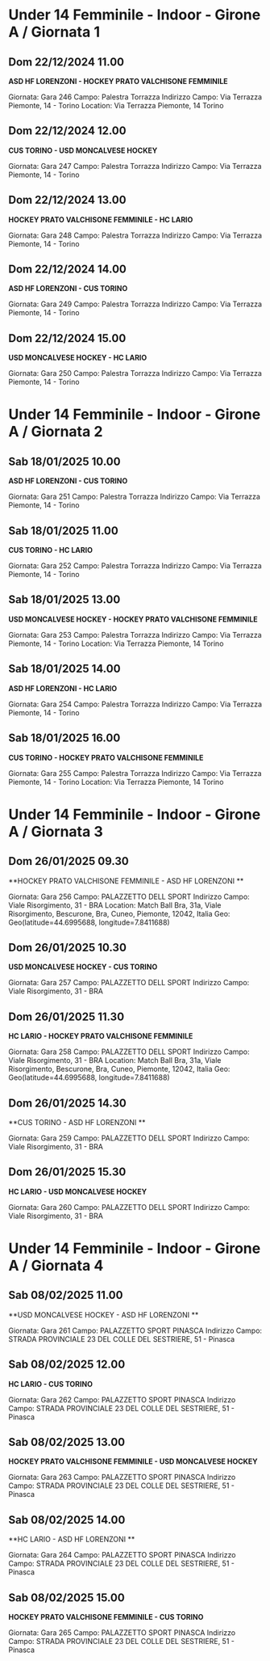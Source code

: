 # Under 14 Femminile - Indoor  - Girone A / Giornata 1
## Dom 22/12/2024 11.00
**ASD HF LORENZONI  - HOCKEY PRATO VALCHISONE FEMMINILE**

Giornata: Gara 246
Campo: Palestra Torrazza 
Indirizzo Campo:  Via Terrazza Piemonte, 14 - Torino
Location:  Via Terrazza Piemonte, 14 Torino


## Dom 22/12/2024 12.00
**CUS TORINO - USD MONCALVESE HOCKEY**

Giornata: Gara 247
Campo: Palestra Torrazza 
Indirizzo Campo:  Via Terrazza Piemonte, 14 - Torino


## Dom 22/12/2024 13.00
**HOCKEY PRATO VALCHISONE FEMMINILE - HC LARIO**

Giornata: Gara 248
Campo: Palestra Torrazza 
Indirizzo Campo:  Via Terrazza Piemonte, 14 - Torino


## Dom 22/12/2024 14.00
**ASD HF LORENZONI  - CUS TORINO**

Giornata: Gara 249
Campo: Palestra Torrazza 
Indirizzo Campo:  Via Terrazza Piemonte, 14 - Torino


## Dom 22/12/2024 15.00
**USD MONCALVESE HOCKEY - HC LARIO**

Giornata: Gara 250
Campo: Palestra Torrazza 
Indirizzo Campo:  Via Terrazza Piemonte, 14 - Torino

# Under 14 Femminile - Indoor  - Girone A / Giornata 2
## Sab 18/01/2025 10.00
**ASD HF LORENZONI  - CUS TORINO**

Giornata: Gara 251
Campo: Palestra Torrazza 
Indirizzo Campo:  Via Terrazza Piemonte, 14 - Torino


## Sab 18/01/2025 11.00
**CUS TORINO - HC LARIO**

Giornata: Gara 252
Campo: Palestra Torrazza 
Indirizzo Campo:  Via Terrazza Piemonte, 14 - Torino


## Sab 18/01/2025 13.00
**USD MONCALVESE HOCKEY - HOCKEY PRATO VALCHISONE FEMMINILE**

Giornata: Gara 253
Campo: Palestra Torrazza 
Indirizzo Campo:  Via Terrazza Piemonte, 14 - Torino
Location:  Via Terrazza Piemonte, 14 Torino


## Sab 18/01/2025 14.00
**ASD HF LORENZONI  - HC LARIO**

Giornata: Gara 254
Campo: Palestra Torrazza 
Indirizzo Campo:  Via Terrazza Piemonte, 14 - Torino


## Sab 18/01/2025 16.00
**CUS TORINO - HOCKEY PRATO VALCHISONE FEMMINILE**

Giornata: Gara 255
Campo: Palestra Torrazza 
Indirizzo Campo:  Via Terrazza Piemonte, 14 - Torino
Location:  Via Terrazza Piemonte, 14 Torino

# Under 14 Femminile - Indoor  - Girone A / Giornata 3
## Dom 26/01/2025 09.30
**HOCKEY PRATO VALCHISONE FEMMINILE - ASD HF LORENZONI **

Giornata: Gara 256
Campo: PALAZZETTO DELL SPORT 
Indirizzo Campo:  Viale Risorgimento, 31 - BRA
Location: Match Ball Bra, 31a, Viale Risorgimento, Bescurone, Bra, Cuneo, Piemonte, 12042, Italia
Geo: Geo(latitude=44.6995688, longitude=7.8411688)


## Dom 26/01/2025 10.30
**USD MONCALVESE HOCKEY - CUS TORINO**

Giornata: Gara 257
Campo: PALAZZETTO DELL SPORT 
Indirizzo Campo:  Viale Risorgimento, 31 - BRA


## Dom 26/01/2025 11.30
**HC LARIO - HOCKEY PRATO VALCHISONE FEMMINILE**

Giornata: Gara 258
Campo: PALAZZETTO DELL SPORT 
Indirizzo Campo:  Viale Risorgimento, 31 - BRA
Location: Match Ball Bra, 31a, Viale Risorgimento, Bescurone, Bra, Cuneo, Piemonte, 12042, Italia
Geo: Geo(latitude=44.6995688, longitude=7.8411688)


## Dom 26/01/2025 14.30
**CUS TORINO - ASD HF LORENZONI **

Giornata: Gara 259
Campo: PALAZZETTO DELL SPORT 
Indirizzo Campo:  Viale Risorgimento, 31 - BRA


## Dom 26/01/2025 15.30
**HC LARIO - USD MONCALVESE HOCKEY**

Giornata: Gara 260
Campo: PALAZZETTO DELL SPORT 
Indirizzo Campo:  Viale Risorgimento, 31 - BRA

# Under 14 Femminile - Indoor  - Girone A / Giornata 4
## Sab 08/02/2025 11.00
**USD MONCALVESE HOCKEY - ASD HF LORENZONI **

Giornata: Gara 261
Campo: PALAZZETTO SPORT PINASCA 
Indirizzo Campo:  STRADA PROVINCIALE 23 DEL COLLE DEL SESTRIERE, 51 - Pinasca


## Sab 08/02/2025 12.00
**HC LARIO - CUS TORINO**

Giornata: Gara 262
Campo: PALAZZETTO SPORT PINASCA 
Indirizzo Campo:  STRADA PROVINCIALE 23 DEL COLLE DEL SESTRIERE, 51 - Pinasca


## Sab 08/02/2025 13.00
**HOCKEY PRATO VALCHISONE FEMMINILE - USD MONCALVESE HOCKEY**

Giornata: Gara 263
Campo: PALAZZETTO SPORT PINASCA 
Indirizzo Campo:  STRADA PROVINCIALE 23 DEL COLLE DEL SESTRIERE, 51 - Pinasca


## Sab 08/02/2025 14.00
**HC LARIO - ASD HF LORENZONI **

Giornata: Gara 264
Campo: PALAZZETTO SPORT PINASCA 
Indirizzo Campo:  STRADA PROVINCIALE 23 DEL COLLE DEL SESTRIERE, 51 - Pinasca


## Sab 08/02/2025 15.00
**HOCKEY PRATO VALCHISONE FEMMINILE - CUS TORINO**

Giornata: Gara 265
Campo: PALAZZETTO SPORT PINASCA 
Indirizzo Campo:  STRADA PROVINCIALE 23 DEL COLLE DEL SESTRIERE, 51 - Pinasca

